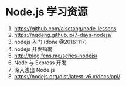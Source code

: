 # Node.js 学习资源

1. https://github.com/alsotang/node-lessons
2. https://nqdeng.github.io/7-days-nodejs/
3. nodejs 入门    (done @20161117)
4. nodejs 开发指南
5. http://blog.fens.me/series-nodejs/
6. Node 与 Express 开发
7. 深入浅出 Node.js
8. https://nodejs.org/dist/latest-v6.x/docs/api/